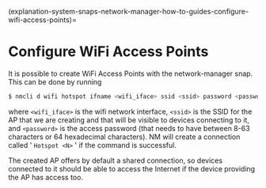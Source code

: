(explanation-system-snaps-network-manager-how-to-guides-configure-wifi-access-points)=
# Configure WiFi Access Points


It is possible to create WiFi Access Points with the network-manager snap. This can be done by running
```bash
$ nmcli d wifi hotspot ifname <wifi_iface> ssid <ssid> password <password>
```
where  `<wifi_iface>`  is the wifi network interface,  `<ssid>`  is the SSID for the AP that we are creating and that will be visible to devices connecting to it, and  `<password>`  is the access password (that needs to have between 8-63 characters or 64 hexadecimal characters). NM will create a connection called ' `Hotspot <N>` ' if the command is successful.

The created AP offers by default a shared connection, so devices connected to it should be able to access the Internet if the device providing the AP has access too.

